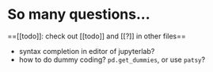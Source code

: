 # So many questions...



==[[todo]]: check out [[todo]] and [[?]] in other files==



* syntax completion in editor of jupyterlab?
* how to do dummy coding? `pd.get_dummies`, or use `patsy`?




